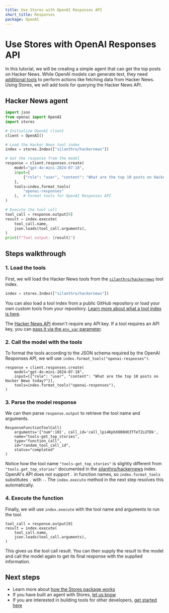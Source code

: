 ```yaml
---
title: Use Stores with OpenAI Responses API
short_title: Responses
package: OpenAI
---
```


# Use Stores with OpenAI Responses API

In this tutorial, we will be creating a simple agent that can get the top posts on Hacker News. While OpenAI models can generate text, they need [additional tools](https://platform.openai.com/docs/guides/function-calling?api-mode=responses&strict-mode=enabled) to perform actions like fetching data from Hacker News. Using Stores, we will add tools for querying the Hacker News API.

## Hacker News agent

```python
import json
from openai import OpenAI
import stores

# Initialize OpenAI client
client = OpenAI()

# Load the Hacker News tool index
index = stores.Index(["silanthro/hackernews"])

# Get the response from the model
response = client.responses.create(
    model="gpt-4o-mini-2024-07-18",
    input=[
        {"role": "user", "content": "What are the top 10 posts on Hacker News today?"}
    ],
    tools=index.format_tools(
        "openai-responses"
    ),  # Format tools for OpenAI Responses API
)

# Execute the tool call
tool_call = response.output[0]
result = index.execute(
    tool_call.name,
    json.loads(tool_call.arguments),
)
print(f"Tool output: {result}")
```

## Steps walkthrough

### 1. Load the tools

First, we will load the Hacker News tools from the [`silanthro/hackernews`](https://github.com/silanthro/hackernews) tool index.

```python
index = stores.Index(["silanthro/hackernews"])
```

You can also load a tool index from a public GitHub repository or load your own custom tools from your repository. [Learn more about what a tool index is here](/docs/guide/_index/what_is_an_index).

The [Hacker News API](https://github.com/HackerNews/API) doesn't require any API key. If a tool requires an API key, you can [pass it via the `env_var` parameter](/docs/guide/remote_index/environment_variables).

### 2. Call the model with the tools

To format the tools according to the JSON schema required by the OpenAI Responses API, we will use `index.format_tools("openai-responses")`.

```python{4}
response = client.responses.create(
    model="gpt-4o-mini-2024-07-18",
    input=[{"role": "user", "content": "What are the top 10 posts on Hacker News today?"}],
    tools=index.format_tools("openai-responses"),
)
```

### 3. Parse the model response

We can then parse `response.output` to retrieve the tool name and arguments.

```python{2-3}[response.output[0\\]]
ResponseFunctionToolCall(
    arguments='{"num":10}', call_id='call_lpi4KphXO08HX3TTeT2LUTDk',
    name="tools-get_top_stories",
    type="function_call",
    id="random_tool_call_id",
    status="completed"
)
```

Notice how the tool name `"tools-get_top_stories"` is slightly different from `"tools.get_top_stories"` documented in the [silanthro/hackernews](https://github.com/silanthro/hackernews) index. OpenAI's API does not support `.` in function names, so `index.format_tools` substitutes `.` with `-`. The `index.execute` method in the next step resolves this automatically.

### 4. Execute the function

Finally, we will use `index.execute` with the tool name and arguments to run the tool.

```python{2-5}
tool_call = response.output[0]
result = index.execute(
    tool_call.name,
    json.loads(tool_call.arguments),
)
```

This gives us the tool call result. You can then supply the result to the model and call the model again to get its final response with the supplied information.

## Next steps

- Learn more about [how the Stores package works](/docs/guide)
- If you have built an agent with Stores, [let us know](http://twitter.com/alfred_lua)
- If you are interested in building tools for other developers, [get started here](/docs/contribute)
